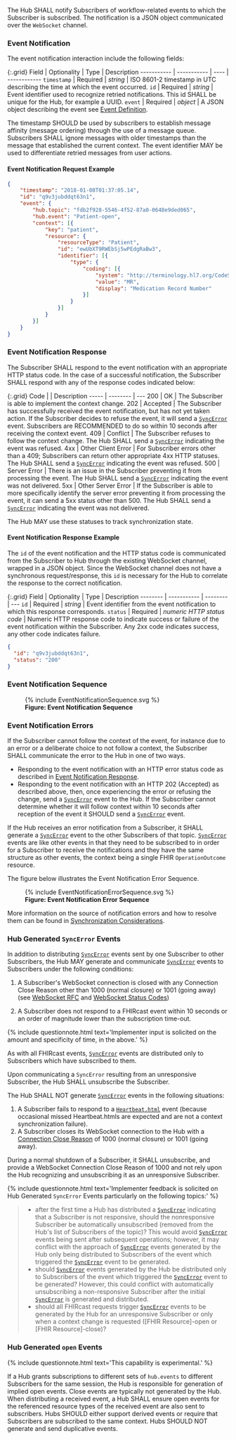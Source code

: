 The Hub SHALL notify Subscribers of workflow-related events to which the Subscriber is subscribed. The notification is a JSON object communicated over the `WebSocket` channel.

### Event Notification

The event notification interaction include the following fields:

{:.grid}
Field       | Optionality | Type | Description
----------- | ----------- | ---- | ------------
`timestamp` | Required    | *string* | ISO 8601-2 timestamp in UTC describing the time at which the event occurred.
`id`        | Required    | *string* | Event identifier used to recognize retried notifications. This id SHALL be unique for the Hub, for example a UUID.
`event`     | Required    | *object* | A JSON object describing the event see [Event Definition](2-3-Events.html).

The timestamp SHOULD be used by subscribers to establish message affinity (message ordering) through the use of a message queue. Subscribers SHALL ignore messages with older timestamps than the message that established the current context. The event identifier MAY be used to differentiate retried messages from user actions.

#### Event Notification Request Example

```json
{
	"timestamp": "2018-01-08T01:37:05.14",
	"id": "q9v3jubddqt63n1",
	"event": {
		"hub.topic": "fdb2f928-5546-4f52-87a0-0648e9ded065",
		"hub.event": "Patient-open",
		"context": [{
			"key": "patient",
			"resource": {
				"resourceType": "Patient",
				"id": "ewUbXT9RWEbSj5wPEdgRaBw3",
				"identifier": [{
					"type": {
						"coding": [{
							"system": "http://terminology.hl7.org/CodeSystem/v2-0203",
							"value": "MR",
							"display": "Medication Record Number"
						}]
					}
				}]
			}
		}]
	}
}
```

### Event Notification Response

The Subscriber SHALL respond to the event notification with an appropriate HTTP status code. In the case of a successful notification, the Subscriber SHALL respond with any of the response codes indicated below:

{:.grid}
Code  |          | Description
----- | -------- | ---
200   | OK       | The Subscriber is able to implement the context change.
202   | Accepted | The Subscriber has successfully received the event notification, but has not yet taken action. If the Subscriber decides to refuse the event, it will send a [`SyncError`](3-2-1-SyncError.html) event. Subscribers are RECOMMENDED to do so within 10 seconds after receiving the context event.
409   | Conflict | The Subscriber refuses to follow the context change. The Hub SHALL send a [`SyncError`](3-2-1-SyncError.html) indicating the event was refused.
4xx   | Other Client Error | For Subscriber errors other than a 409; Subscribers can return other appropriate 4xx HTTP statuses. The Hub SHALL send a [`SyncError`](3-2-1-SyncError.html) indicating the event was refused.
500   | Server Error | There is an issue in the Subscriber preventing it from processing the event. The Hub SHALL send a [`SyncError`](3-2-1-SyncError.html) indicating the event was not delivered.
5xx   | Other Server Error | If the Subscriber is able to more specifically identify the server error preventing it from processing the event, it can send a 5xx status other than 500. The Hub SHALL send a [`SyncError`](3-2-1-SyncError.html) indicating the event was not delivered.

The Hub MAY use these statuses to track synchronization state.

#### Event Notification Response Example

The `id` of the event notification and the HTTP status code is communicated from the Subscriber to Hub through the existing WebSocket channel, wrapped in a JSON object. Since the WebSocket channel does not have a synchronous request/response, this `id` is necessary for the Hub to correlate the response to the correct notification.

{:.grid}
Field    | Optionality | Type     | Description
-------- | ----------- | -------- | ---
`id`     | Required    | *string* | Event identifier from the event notification to which this response corresponds.
`status` | Required    | *numeric HTTP status code* | Numeric HTTP response code to indicate success or failure of the event notification within the Subscriber. Any 2xx code indicates success, any other code indicates failure.

```json
{
  "id": "q9v3jubddqt63n1",
  "status": "200"
}
```

### Event Notification Sequence

<figure>
  {% include EventNotificationSequence.svg %}
  <figcaption><b>Figure: Event Notification Sequence</b></figcaption>
  <p></p>
</figure>

### Event Notification Errors

If the Subscriber cannot follow the context of the event, for instance due to an error or a deliberate choice to not follow a context, the Subscriber SHALL communicate the error to the Hub in one of two ways.

* Responding to the event notification with an HTTP error status code as described in [Event Notification Response](#event-notification-response).
* Responding to the event notification with an HTTP 202 (Accepted) as described above, then, once experiencing the error or refusing the change, send a [`SyncError`](3-2-1-SyncError.html) event to the Hub. If the Subscriber cannot determine whether it will follow context within 10 seconds after reception of the event it SHOULD send a [`SyncError`](3-2-1-SyncError.html) event.

If the Hub receives an error notification from a Subscriber, it SHALL generate a [`SyncError`](3-2-1-SyncError.html) event to the other Subscribers of that topic. [`SyncError`](3-2-1-SyncError.html) events are like other events in that they need to be subscribed to in order for a Subscriber to receive the notifications and they have the same structure as other events, the context being a single FHIR `OperationOutcome` resource.

The figure below illustrates the Event Notification Error Sequence.

<figure>
  {% include EventNotificationErrorSequence.svg %}
  <figcaption><b>Figure: Event Notification Error Sequence</b></figcaption>
  <p></p>
</figure>

More information on the source of notification errors and how to resolve them can be found in [Synchronization Considerations](4-2-syncconsiderations.html).

### Hub Generated `SyncError` Events

In addition to distributing [`SyncError`](3-2-1-SyncError.html) events sent by one Subscriber to other Subscribers, the Hub MAY generate and communicate [`SyncError`](3-2-1-SyncError.html) events to Subscribers under the following conditions: 

1. A Subscriber's WebSocket connection is closed with any Connection Close Reason other than 1000 (normal closure) or 1001 (going away) (see [WebSocket RFC](https://www.rfc-editor.org/rfc/rfc6455.html#section-7.1.6) and [WebSocket Status Codes](https://www.rfc-editor.org/rfc/rfc6455.html#section-7.4))

2. A Subscriber does not respond to a FHIRcast event within 10 seconds or an order of magnitude lower than the subscription time-out.

{% include questionnote.html text='Implementer input is solicited on the amount and specificity of time, in the above.' %}

 As with all FHIRcast events, [`SyncError`](3-2-1-SyncError.html) events are distributed only to Subscribers which have subscribed to them.

Upon communicating a `SyncError` resulting from an unresponsive Subscriber, the Hub SHALL unsubscribe the Subscriber.

The Hub SHALL NOT generate [`SyncError`](3-2-1-SyncError.html) events in the following situations:

1. A Subscriber fails to respond to a [`Heartbeat.html`](3-2-2-Heartbeat.html) event (because occasional missed Heartbeat.htmls are expected and are not a context synchronization failure).
2. A Subscriber closes its WebSocket connection to the Hub with a [Connection Close Reason](https://www.rfc-editor.org/rfc/rfc6455.html#section-7.4.1) of 1000 (normal closure) or 1001 (going away).  

During a normal shutdown of a Subscriber, it SHALL unsubscribe, and provide a WebSocket Connection Close Reason of 1000 and not rely upon the Hub recognizing and unsubscribing it as an unresponsive Subscriber.

{% include questionnote.html text='Implementer feedback is solicited on Hub Generated `SyncError` Events particularly on the following topics:' %}

> * after the first time a Hub has distributed a [`SyncError`](3-2-1-SyncError.html) indicating that a Subscriber is not responsive, should the nonresponsive Subscriber be automatically unsubscribed (removed from the Hub's list of Subscribers of the topic)?  This would avoid [`SyncError`](3-2-1-SyncError.html) events being sent after subsequent operations; however, it may conflict with the approach of [`SyncError`](3-2-1-SyncError.html) events generated by the Hub only being distributed to Subscribers of the event which triggered the [`SyncError`](3-2-1-SyncError.html) event to be generated.
>* should [`SyncError`](3-2-1-SyncError.html) events generated by the Hub be distributed only to Subscribers of the event which triggered the [`SyncError`](3-2-1-SyncError.html) event to be generated?  However, this could conflict with automatically unsubscribing a non-responsive Subscriber after the initial [`SyncError`](3-2-1-SyncError.html) is generated and distributed.
>* should all FHIRcast requests trigger  [`SyncError`](3-2-1-SyncError.html) events to be generated by the Hub for an unresponsive Subscriber or only when a context change is requested ([FHIR Resource]-open or [FHIR Resource]-close)?

### Hub Generated `open` Events

{% include questionnote.html text='This capability is experimental.' %}


If a Hub grants subscriptions to different sets of `hub.events` to different Subscribers for the same session, the Hub is responsible for generation of implied open events. Close events are typically not generated by the Hub.  When distributing a received event, a Hub SHALL ensure open events for the referenced resource types of the received event are also sent to subscribers. Hubs SHOULD either support derived events or require that Subscribers are subscribed to the same context. Hubs SHOULD NOT generate and send duplicative events.
